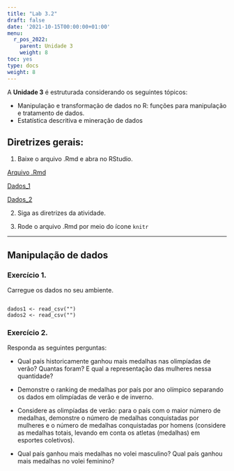 ```yaml
---
title: "Lab 3.2"
draft: false
date: '2021-10-15T00:00:00+01:00'
menu:
  r_pos_2022:
    parent: Unidade 3
    weight: 8
toc: yes
type: docs
weight: 8
---
```


A **Unidade 3** é estruturada considerando os seguintes tópicos:
- Manipulação e transformação de dados no R: funções para manipulação e tratamento de dados. 
- Estatística descritiva e mineração de dados

## **Diretrizes gerais:**

1. Baixe o arquivo .Rmd e abra no RStudio. 

[Arquivo .Rmd](https://cefetmgbr-my.sharepoint.com/:u:/g/personal/renataoliveira_cefetmg_br/EeohRlLO7OtCtKdHO72GS2oBc8B1LBdlZuoRt02jIw2LLg?e=dUCXFm)

[Dados_1](https://cefetmgbr-my.sharepoint.com/:x:/g/personal/renataoliveira_cefetmg_br/EfDYw1DoMxxEvN0KwwO1lAkB3HM7kD0PyPkOVt7xZuYDeg?e=0MRodN)

[Dados_2](https://cefetmgbr-my.sharepoint.com/:x:/g/personal/renataoliveira_cefetmg_br/EeQ31dgeE5tEmJx0jd8-GOIB7LcbgxELZicMQ2NH4sNbLw?e=9ZC7CL)

2. Siga as diretrizes da atividade. 

3. Rode o arquivo .Rmd por meio do ícone `knitr` 

<hr></hr>

## **Manipulação de dados**

### Exercício 1.
Carregue os dados no seu ambiente. 

```{r load-data, message = FALSE}

dados1 <- read_csv("")
dados2 <- read_csv("")
```


### Exercício 2.

Responda as seguintes perguntas:

- Qual país historicamente ganhou mais medalhas nas olimpíadas de verão? Quantas foram? E qual a representação das mulheres nessa quantidade? 

- Demonstre o ranking de medalhas por país por ano olímpico separando os dados em olimpíadas de verão e de inverno. 

- Considere as olimpíadas de verão: para o país com o maior número de medalhas, demonstre o número de medalhas conquistadas por mulheres e o número de medalhas conquistadas por homens (considere as medalhas totais, levando em conta os atletas (medalhas) em esportes coletivos). 

- Qual país ganhou mais medalhas no volei masculino? Qual país ganhou mais medalhas no volei feminino?

